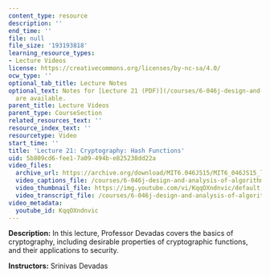 ```yaml
---
content_type: resource
description: ''
end_time: ''
file: null
file_size: '193193818'
learning_resource_types:
- Lecture Videos
license: https://creativecommons.org/licenses/by-nc-sa/4.0/
ocw_type: ''
optional_tab_title: Lecture Notes
optional_text: Notes for [Lecture 21 (PDF)](/courses/6-046j-design-and-analysis-of-algorithms-spring-2015/resources/mit6_046js15_lec21)
  are available.
parent_title: Lecture Videos
parent_type: CourseSection
related_resources_text: ''
resource_index_text: ''
resourcetype: Video
start_time: ''
title: 'Lecture 21: Cryptography: Hash Functions'
uid: 5b809cd6-fee1-7a09-494b-e825238dd22a
video_files:
  archive_url: https://archive.org/download/MIT6.046JS15/MIT6_046JS15_lec21_300k.mp4
  video_captions_file: /courses/6-046j-design-and-analysis-of-algorithms-spring-2015/02cac47470215e6f8c3fdccc19d1ddbc_KqqOXndnvic.vtt
  video_thumbnail_file: https://img.youtube.com/vi/KqqOXndnvic/default.jpg
  video_transcript_file: /courses/6-046j-design-and-analysis-of-algorithms-spring-2015/23dfd72a9d57cb1a8e385d0671a8d86f_KqqOXndnvic.pdf
video_metadata:
  youtube_id: KqqOXndnvic
---
```


**Description:** In this lecture, Professor Devadas covers the basics of cryptography, including desirable properties of cryptographic functions, and their applications to security.

**Instructors:** Srinivas Devadas

